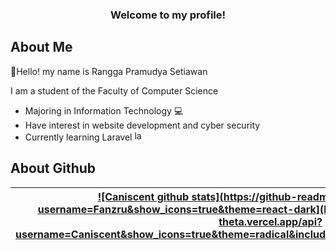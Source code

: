 <h3 align="center">Welcome to my profile!</h3>

## About Me

<p>👋Hello! my name is Rangga Pramudya Setiawan</p>
<p>I am a student of the Faculty of Computer Science</p>
<ul> 
    <li>Majoring in Information Technology 💻</li>
    <li>Have interest in website development and cyber security</li>
    <li>Currently learning Laravel <img height="16" alt="laravel" src="https://static-00.iconduck.com/assets.00/laravel-icon-497x512-uwybstke.png"></li>
</ul>

## About Github

<a href="https://github.com/Caniscent">
        
| ![Caniscent github stats](https://github-readme-stats.vercel.app/api?username=Fanzru&show_icons=true&theme=react-dark](https://github-readme-stats-eight-theta.vercel.app/api?username=Caniscent&show_icons=true&theme=radical&include_all_commits=true&count_private=true) | ![Caniscent GitHub Streak](https://github-readme-stats-eight-theta.vercel.app/api/top-langs/?username=Caniscent&layout=compact&langs_count=10&theme=radical") |
| --- | --- |
        
</a>

